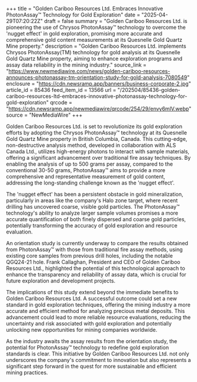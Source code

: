 +++
title = "Golden Cariboo Resources Ltd. Embraces Innovative PhotonAssay™ Technology for Gold Exploration"
date = "2025-04-29T07:20:22Z"
draft = false
summary = "Golden Cariboo Resources Ltd. is pioneering the use of Chrysos PhotonAssay™ technology to overcome the 'nugget effect' in gold exploration, promising more accurate and comprehensive gold content measurements at its Quesnelle Gold Quartz Mine property."
description = "Golden Cariboo Resources Ltd. implements Chrysos PhotonAssay(TM) technology for gold analysis at its Quesnelle Gold Quartz Mine property, aiming to enhance exploration programs and assay data reliability in the mining industry."
source_link = "https://www.newmediawire.com/news/golden-cariboo-resources-announces-photonassay-tm-orientation-study-for-gold-analysis-7080549"
enclosure = "https://cdn.newsramp.app/banners/business-corporate-2.jpg"
article_id = 85436
feed_item_id = 13566
url = "/202504/85436-golden-cariboo-resources-ltd-embraces-innovative-photonassay-technology-for-gold-exploration"
qrcode = "https://cdn.newsramp.app/newmediawire/qrcode/254/29/envy6mlV.webp"
source = "NewMediaWire"
+++

<p>Golden Cariboo Resources Ltd. is set to revolutionize its gold exploration efforts by adopting the Chrysos PhotonAssay™ technology at its Quesnelle Gold Quartz Mine property in British Columbia, Canada. This cutting-edge, non-destructive analysis method, developed in collaboration with ALS Canada Ltd., utilizes high-energy photons to interact with sample materials, offering a significant advancement over traditional fire assay techniques. By enabling the analysis of up to 500 grams per assay, compared to the conventional 30-50 grams, PhotonAssay™ aims to provide a more comprehensive and representative measurement of gold content, addressing the long-standing challenge known as the 'nugget effect'.</p><p>The 'nugget effect' has been a persistent obstacle in gold mineralization, particularly in areas like the company's Halo zone target, where recent drilling has uncovered coarse, visible gold particles. The PhotonAssay™ technology's ability to analyze larger sample volumes promises a more accurate quantification of both finely dispersed and coarse gold particles, potentially transforming the accuracy of gold exploration and resource evaluation.</p><p>An orientation study is currently underway to compare the results obtained from PhotonAssay™ with those from traditional fire assay methods, using existing core samples from previous drill holes, including the notable QGQ24-21 hole. Frank Callaghan, President and CEO of Golden Cariboo Resources Ltd., highlighted the potential of this technological approach to enhance the transparency and reliability of assay data, which is crucial for future exploration and development projects.</p><p>The implications of this study extend beyond the immediate benefits to Golden Cariboo Resources Ltd. A successful outcome could set a new standard in gold exploration techniques, offering the mining industry a more accurate and efficient method for analyzing precious metal deposits. This advancement could lead to more reliable resource evaluations, reducing the uncertainty and risk associated with gold exploration and potentially unlocking new opportunities for mining companies worldwide.</p><p>As the industry awaits the assay results from the orientation study, the potential for PhotonAssay™ technology to redefine gold exploration standards is clear. This initiative by Golden Cariboo Resources Ltd. not only underscores the company's commitment to innovation but also represents a significant step forward in the quest for more sustainable and efficient mining practices.</p>